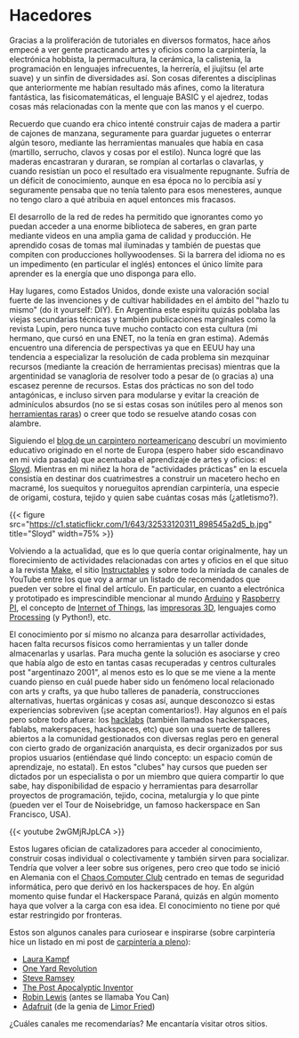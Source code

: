 # Hacedores

 

Gracias a la proliferación de tutoriales en diversos formatos, hace años
empecé a ver gente practicando artes y oficios como la carpintería, la
electrónica hobbista, la permacultura, la cerámica, la calistenia, la
programación en lenguajes infrecuentes, la herrería, el jiujitsu (el arte suave)
y un sinfín de diversidades así. Son cosas diferentes a disciplinas que
anteriormente me habían resultado más afines, como la literatura fantástica, las
fisicomatemáticas, el lenguaje BASIC y el ajedrez, todas cosas más relacionadas
con la mente que con las manos y el cuerpo.

Recuerdo que cuando era chico intenté construir cajas de madera a partir
de cajones de manzana, seguramente para guardar juguetes o enterrar
algún tesoro, mediante las herramientas manuales que había en casa
(martillo, serrucho, clavos y cosas por el estilo). Nunca logré que las
maderas encastraran y duraran, se rompían al cortarlas o clavarlas, y
cuando resistían un poco el resultado era visualmente repugnante. Sufría
de un déficit de conocimiento, aunque en esa época no lo percibía así y
seguramente pensaba que no tenía talento para esos menesteres, aunque no
tengo claro a qué atribuia en aquel entonces mis fracasos.

El desarrollo de la red de redes ha permitido que ignorantes como yo
puedan acceder a una enorme biblioteca de saberes, en gran parte
mediante videos en una amplia gama de calidad y producción. He aprendido
cosas de tomas mal iluminadas y también de puestas que compiten con
producciones hollywoodenses. Si la barrera del idioma no es un
impedimento (en particular el inglés) entonces el único límite para
aprender es la energía que uno disponga para ello.

Hay lugares, como Estados Unidos, donde existe una valoración social
fuerte de las invenciones y de cultivar habilidades en el ámbito del
\"hazlo tu mismo\" (do it yourself: DIY). En Argentina este espíritu
quizás poblaba las viejas secundarias técnicas y también publicaciones
marginales como la revista Lupin, pero nunca tuve mucho contacto con
esta cultura (mi hermano, que cursó en una ENET, no la tenía en gran
estima). Además encuentro una diferencia de perspectivas ya que en EEUU
hay una tendencia a especializar la resolución de cada problema sin
mezquinar recursos (mediante la creación de herramientas precisas)
mientras que la argentinidad se vanagloria de resolver todo a pesar de
(o gracias a) una escasez perenne de recursos. Estas dos prácticas no
son del todo antagónicas, e incluso sirven para modularse y evitar la
creación de adminículos absurdos (no se si estas cosas son inútiles pero
al menos son [herramientas
raras](http://toolmonger.com/category/unusual-tools/)) o creer que todo
se resuelve atando cosas con alambre.

Siguiendo el [blog de un carpintero
norteamericano](http://wisdomofhands.blogspot.com) descubrí un
movimiento educativo originado en el norte de Europa (espero haber sido
escandinavo en mi vida pasada) que acentuaba el aprendizaje de artes y
oficios: el [Sloyd](https://en.wikipedia.org/wiki/Sloyd). Mientras en mi
niñez la hora de \"actividades prácticas\" en la escuela consistía en
destinar dos cuatrimestres a construir un macetero hecho en macramé, los
suequitos y norueguitos aprendían carpintería, una especie de origami,
costura, tejido y quien sabe cuántas cosas más (¿atletismo?).

{{< figure src="https://c1.staticflickr.com/1/643/32533120311_898545a2d5_b.jpg" title="Sloyd" width=75% >}}

Volviendo a la actualidad, que es lo que quería contar originalmente,
hay un florecimiento de actividades relacionadas con artes y oficios en
el que situo a la revista [Make](http://makezine.com), el sitio
[Instructables](http://www.instructables.com) y sobre todo la miríada de
canales de YouTube entre los que voy a armar un listado de recomendados
que pueden ver sobre el final del artículo. En particular, en cuanto a
electrónica y prototipado es imprescindible mencionar al mundo
[Arduino](https://www.arduino.cc) y [Raspberry
PI](https://www.raspberrypi.org), el concepto de [Internet of
Things](https://en.wikipedia.org/wiki/Internet_of_things), las
[impresoras 3D](https://en.wikipedia.org/wiki/3D_printing), lenguajes
como [Processing](https://processing.org/examples/follow3.html) (y
Python!), etc.

El conocimiento por sí mismo no alcanza para desarrollar actividades,
hacen falta recursos físicos como herramientas y un taller donde
almacenarlas y usarlas. Para mucha gente la solución es asociarse y creo
que había algo de esto en tantas casas recuperadas y centros culturales
post \"argentinazo 2001\", al menos esto es lo que se me viene a la
mente cuando pienso en cuál puede haber sido un fenómeno local
relacionado con arts y crafts, ya que hubo talleres de panadería,
construcciones alternativas, huertas orgánicas y cosas así, aunque
desconozco si estas experiencias sobreviven (¡se aceptan comentarios!).
Hay algunos en el país pero sobre todo afuera: los
[hacklabs](https://es.wikipedia.org/wiki/Hacklab) (también llamados
hackerspaces, fablabs, makerspaces, hackspaces, etc) que son una suerte
de talleres abiertos a la comunidad gestionados con diversas reglas pero
en general con cierto grado de organización anarquista, es decir
organizados por sus propios usuarios (entiéndase qué lindo concepto: un
espacio común de aprendizaje, no estatal). En estos \"clubes\" hay
cursos que pueden ser dictados por un especialista o por un miembro que
quiera compartir lo que sabe, hay disponibilidad de espacio y
herramientas para desarrollar proyectos de programación, tejido, cocina,
metalurgia y lo que pinte (pueden ver el Tour de Noisebridge, un famoso
hackerspace en San Francisco, USA).

{{< youtube 2wGMjRJpLCA >}}

Estos lugares ofician de catalizadores para acceder al conocimiento,
construir cosas individual o colectivamente y también sirven para
socializar. Tendría que volver a leer sobre sus orígenes, pero creo que
todo se inició en Alemania con el [Chaos Computer
Club](https://en.wikipedia.org/wiki/Chaos_Computer_Club) centrado en
temas de seguridad informática, pero que derivó en los hackerspaces de
hoy. En algún momento quise fundar el Hackerspace Paraná, quizás en
algún momento haya que volver a la carga con esa idea. El conocimiento
no tiene por qué estar restringido por fronteras.

Estos son algunos canales para curiosear e inspirarse (sobre carpintería
hice un listado en mi post de [carpintería a
pleno](%7Bfilename%7D/2016-11-24-carpinteria-a-pleno.rst)):

-   [Laura
    Kampf](https://www.youtube.com/channel/UCRix1GJvSBNDpEFY561eSzw)
-   [One Yard
    Revolution](https://www.youtube.com/user/OneYardRevolution)
-   [Steve Ramsey](https://www.youtube.com/user/stevinmarin)
-   [The Post Apocalyptic
    Inventor](https://www.youtube.com/channel/UCDbWmfrwmzn1ZsGgrYRUxoA)
-   [Robin
    Lewis](https://www.youtube.com/channel/UC5TIGDEkNJzdYCZUKJFtmxQ)
    (antes se llamaba You Can)
-   [Adafruit](https://www.youtube.com/user/adafruit) (de la genia de
    [Limor Fried](https://en.wikipedia.org/wiki/Limor_Fried))

¿Cuáles canales me recomendarías? Me encantaría visitar otros sitios.


